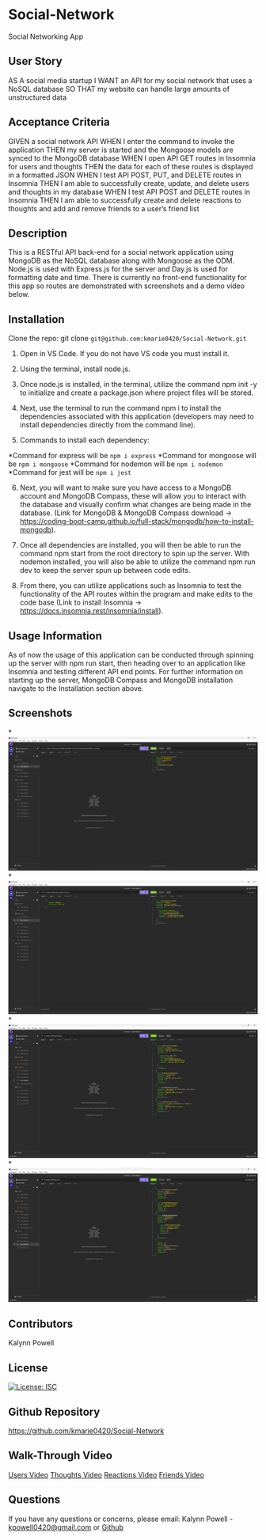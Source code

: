 # Social-Network
Social Networking App

## User Story

AS A social media startup
I WANT an API for my social network that uses a NoSQL database
SO THAT my website can handle large amounts of unstructured data


## Acceptance Criteria

GIVEN a social network API
WHEN I enter the command to invoke the application
THEN my server is started and the Mongoose models are synced to the MongoDB database
WHEN I open API GET routes in Insomnia for users and thoughts
THEN the data for each of these routes is displayed in a formatted JSON
WHEN I test API POST, PUT, and DELETE routes in Insomnia
THEN I am able to successfully create, update, and delete users and thoughts in my database
WHEN I test API POST and DELETE routes in Insomnia
THEN I am able to successfully create and delete reactions to thoughts and add and remove friends to a user’s friend list

## Description

This is a RESTful API back-end for a social network application using MongoDB as the NoSQL database along with Mongoose as the ODM. Node.js is used with Express.js for the server and Day.js is used for formatting date and time. There is currently no front-end functionality for this app so routes are demonstrated with screenshots and a demo video below.

## Installation

Clone the repo: git clone `git@github.com:kmarie0420/Social-Network.git`

1. Open in VS Code. If you do not have VS code you must install it.

2. Using the terminal, install node.js.

3. Once node.js is installed, in the terminal, utilize the command npm init -y to initialize and create a package.json where project files will be stored.

4. Next, use the terminal to run the command npm i to install the dependencies associated with this application (developers may need to install dependencies directly from the command line).

5. Commands to install each dependency:

 *Command for express will be `npm i express`
 *Command for mongoose will be `npm i mongoose`
 *Command for nodemon will be `npm i nodemon`
 *Command for jest will be `npm i jest`

6. Next, you will want to make sure you have access to a MongoDB account and MongoDB Compass, these will allow you to interact with the database and visually confirm what changes are being made in the database. (Link for MongoDB & MongoDB Compass download -> https://coding-boot-camp.github.io/full-stack/mongodb/how-to-install-mongodb).

7. Once all dependencies are installed, you will then be able to run the command npm start from the root directory to spin up the server. With nodemon installed, you will also be able to utilize the command npm run dev to keep the server spun up between code edits.

8. From there, you can utilize applications such as Insomnia to test the functionality of the API routes within the program and make edits to the code base (Link to install Insomnia -> https://docs.insomnia.rest/insomnia/install).

## Usage Information

As of now the usage of this application can be conducted through spinning up the server with npm run start, then heading over to an application like Insomnia and testing different API end points. For further information on starting up the server, MongoDB Compass and MongoDB installation navigate to the Installation section above.

## Screenshots

*![Alt text](screen-Images/Friends.png)
*![Alt text](screen-Images/Reactions.png)
*![Alt text](screen-Images/Thoughts.png)
*![Alt text](screen-Images/Users.png)

## Contributors

Kalynn Powell

## License

[![License: ISC](https://img.shields.io/badge/License-ISC-blue.svg)](https://opensource.org/licenses/ISC)

## Github Repository

https://github.com/kmarie0420/Social-Network

## Walk-Through Video

[Users Video](https://drive.google.com/file/d/1EvaoVqP1zZEocBoTsNDQFU-hFNxDTXcW/view)
[Thoughts Video](https://drive.google.com/file/d/1b5mx9FjCJARVnHlnH1jBaDm-oS2MjFnr/view)
[Reactions Video](https://drive.google.com/file/d/1xLIIphbmiuVM94rM-9tcnyt7EG_o-nkI/view)
[Friends Video](https://drive.google.com/file/d/1ipw_bBk97dMcsGJNv0_JK0-bNki6y-FZ/view)

## Questions

If you have any questions or concerns, please email:
 Kalynn Powell - kpowell0420@gmail.com or [Github](https://github.com/kmarie0420) 



